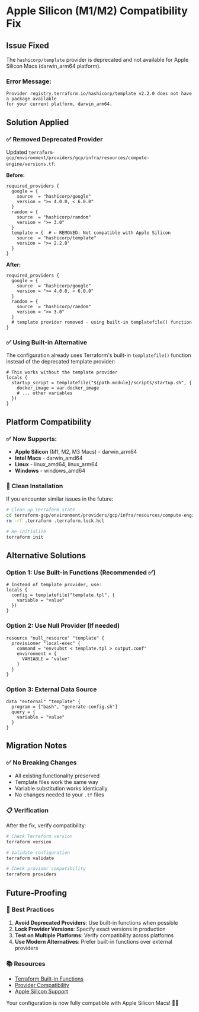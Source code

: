# Apple Silicon (M1/M2) Compatibility Fix

## Issue Fixed

The `hashicorp/template` provider is deprecated and not available for Apple Silicon Macs (darwin_arm64 platform).

### Error Message:

```
Provider registry.terraform.io/hashicorp/template v2.2.0 does not have a package available
for your current platform, darwin_arm64.
```

## Solution Applied

### ✅ **Removed Deprecated Provider**

Updated `terraform-gcp/environment/providers/gcp/infra/resources/compute-engine/versions.tf`:

**Before:**

```hcl
required_providers {
  google = {
    source  = "hashicorp/google"
    version = ">= 4.0.0, < 6.0.0"
  }
  random = {
    source  = "hashicorp/random"
    version = ">= 3.0"
  }
  template = {  # ← REMOVED: Not compatible with Apple Silicon
    source  = "hashicorp/template"
    version = ">= 2.2.0"
  }
}
```

**After:**

```hcl
required_providers {
  google = {
    source  = "hashicorp/google"
    version = ">= 4.0.0, < 6.0.0"
  }
  random = {
    source  = "hashicorp/random"
    version = ">= 3.0"
  }
  # template provider removed - using built-in templatefile() function
}
```

### ✅ **Using Built-in Alternative**

The configuration already uses Terraform's built-in `templatefile()` function instead of the deprecated template provider:

```hcl
# This works without the template provider
locals {
  startup_script = templatefile("${path.module}/scripts/startup.sh", {
    docker_image = var.docker_image
    # ... other variables
  })
}
```

## Platform Compatibility

### ✅ **Now Supports:**

- **Apple Silicon** (M1, M2, M3 Macs) - darwin_arm64
- **Intel Macs** - darwin_amd64
- **Linux** - linux_amd64, linux_arm64
- **Windows** - windows_amd64

### 🔧 **Clean Installation**

If you encounter similar issues in the future:

```bash
# Clean up Terraform state
cd terraform-gcp/environment/providers/gcp/infra/resources/compute-engine
rm -rf .terraform .terraform.lock.hcl

# Re-initialize
terraform init
```

## Alternative Solutions

### Option 1: Use Built-in Functions (Recommended ✅)

```hcl
# Instead of template provider, use:
locals {
  config = templatefile("template.tpl", {
    variable = "value"
  })
}
```

### Option 2: Use Null Provider (If needed)

```hcl
resource "null_resource" "template" {
  provisioner "local-exec" {
    command = "envsubst < template.tpl > output.conf"
    environment = {
      VARIABLE = "value"
    }
  }
}
```

### Option 3: External Data Source

```hcl
data "external" "template" {
  program = ["bash", "generate-config.sh"]
  query = {
    variable = "value"
  }
}
```

## Migration Notes

### ✅ **No Breaking Changes**

- All existing functionality preserved
- Template files work the same way
- Variable substitution works identically
- No changes needed to your `.tf` files

### 📋 **Verification**

After the fix, verify compatibility:

```bash
# Check Terraform version
terraform version

# Validate configuration
terraform validate

# Check provider compatibility
terraform providers
```

## Future-Proofing

### 🚀 **Best Practices**

1. **Avoid Deprecated Providers**: Use built-in functions when possible
2. **Lock Provider Versions**: Specify exact versions in production
3. **Test on Multiple Platforms**: Verify compatibility across platforms
4. **Use Modern Alternatives**: Prefer built-in functions over external providers

### 📚 **Resources**

- [Terraform Built-in Functions](https://www.terraform.io/docs/language/functions/templatefile.html)
- [Provider Compatibility](https://registry.terraform.io/browse/providers)
- [Apple Silicon Support](https://github.com/hashicorp/terraform/issues/27257)

Your configuration is now fully compatible with Apple Silicon Macs! 🍎✅
